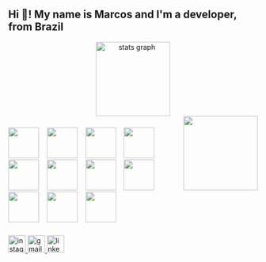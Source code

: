 <h2 align="left">Hi 🌸! My name is Marcos and I'm a developer, from Brazil</h2>

<div align="center">
  <img src="https://github-readme-stats.vercel.app/api?username=MarcosFuzetto&hide_title=false&hide_rank=false&show_icons=true&include_all_commits=true&count_private=true&disable_animations=false&theme=dracula&locale=en&hide_border=false" height="150" alt="stats graph"  />
</div>

<img align="right" height="150" src="file:///E:/TCC/PixelArts/pixel%20arts%20(png)/flor-cerejeira.png"  />

###

<div style="display: inline_block">
  <img height="62px" src="https://cdn.jsdelivr.net/gh/devicons/devicon@latest/icons/html5/html5-original.svg" /> &nbsp;&nbsp;
  <img height="62px" src="https://cdn.jsdelivr.net/gh/devicons/devicon@latest/icons/css3/css3-original.svg" /> &nbsp;&nbsp;
  <img height="62px" src="https://cdn.jsdelivr.net/gh/devicons/devicon@latest/icons/javascript/javascript-original.svg" /> &nbsp;&nbsp;
  <img height="62px" src="https://cdn.jsdelivr.net/gh/devicons/devicon@latest/icons/react/react-original.svg" /> &nbsp;&nbsp;
  <img height="62px" src="https://cdn.jsdelivr.net/gh/devicons/devicon@latest/icons/nodejs/nodejs-original.svg" /> &nbsp;&nbsp;
  <img height="62px" src="https://cdn.jsdelivr.net/gh/devicons/devicon@latest/icons/bootstrap/bootstrap-original.svg" /> &nbsp;&nbsp;
  <img height="62px" src="https://cdn.jsdelivr.net/gh/devicons/devicon@latest/icons/jquery/jquery-original.svg" /> &nbsp;&nbsp;
  <img height="62px" src="https://cdn.jsdelivr.net/gh/devicons/devicon@latest/icons/c/c-original.svg" /> &nbsp;&nbsp;
  <img height="62px" src="https://cdn.jsdelivr.net/gh/devicons/devicon@latest/icons/java/java-original.svg" /> &nbsp;&nbsp;
  <img height="62px" src="https://cdn.jsdelivr.net/gh/devicons/devicon@latest/icons/python/python-original.svg" /> &nbsp;&nbsp;
  <img height="62px" src="https://cdn.jsdelivr.net/gh/devicons/devicon@latest/icons/mysql/mysql-original.svg" />
</div>

###

<div align="left">
  <a href="https://www.instagram.com/marcosdifff/" target="_blank">
    <img src="https://img.shields.io/static/v1?message=Instagram&logo=instagram&label=&color=E4405F&logoColor=white&labelColor=&style=for-the-badge" height="35" alt="instagram logo"  />
  </a>
    <a href="mailto:marcospaulofuzetto@gmail.com" target="_blank">
  <img src="https://img.shields.io/static/v1?message=Gmail&logo=gmail&label=&color=D14836&logoColor=white&labelColor=&style=for-the-badge" height="35" alt="gmail logo" />
    </a>   
  <a href="https://www.linkedin.com/in/marcos-paulo-fuzetto-9751722a7/" target="_blank">
    <img src="https://img.shields.io/static/v1?message=LinkedIn&logo=linkedin&label=&color=0077B5&logoColor=white&labelColor=&style=for-the-badge" height="35" alt="linkedin logo"  />
  </a>
</div>

###

<br clear="both">
